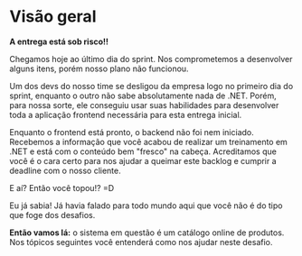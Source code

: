 # Visão geral

**A entrega está sob risco!!**

Chegamos hoje ao último dia do sprint. Nos comprometemos a desenvolver alguns itens, porém nosso plano não funcionou.

Um dos devs do nosso time se desligou da empresa logo no primeiro dia do sprint, enquanto o outro não sabe absolutamente nada de .NET. Porém, para nossa sorte, ele conseguiu usar suas habilidades para desenvolver toda a aplicação frontend necessária para esta entrega inicial.

Enquanto o frontend está pronto, o backend não foi nem iniciado. Recebemos a informação que você acabou de realizar um treinamento em .NET e está com o conteúdo bem "fresco" na cabeça. Acreditamos que você é o cara certo para nos ajudar a queimar este backlog e cumprir a deadline com o nosso cliente.

E aí? Então você topou!? =D

Eu já sabia! Já havia falado para todo mundo aqui que você não é do tipo que foge dos desafios.

**Então vamos lá:** o sistema em questão é um catálogo online de produtos. Nos tópicos seguintes você entenderá como nos ajudar neste desafio.